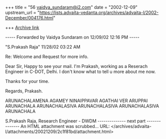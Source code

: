 +++
title = "56 vaidya_sundaram@i2.com"
date = "2002-12-09"
upstream_url = "https://lists.advaita-vedanta.org/archives/advaita-l/2002-December/004176.html"

+++
[Archive link](https://lists.advaita-vedanta.org/archives/advaita-l/2002-December/004176.html)

----- Forwarded by Vaidya Sundaram on 12/09/02 12:16 PM -----

"S.Prakash Raja" <spraja at cdotp.ernet.in>
11/28/02 03:22 AM


Re: Welcome and Request for more info.


Dear Sir,
Happy to see your mail. I'm Prakash, working as a Reserach Engineer in
C-DOT, Delhi. I don't know what to tell u more about me now.

Thanks for your time.

Regards,
Prakash.

   ARUNACHALAMENA AGAMEY NINAIPPAVAR AGATHAI VER ARUPPAI ARUNACHALA
   ARUNACHALASIVA ARUNACHALASIVA ARUNACHALASIVA ARUNACHALA

S.Prakash Raja,
Research Engineer - DWDM
-------------- next part --------------
An HTML attachment was scrubbed...
URL: </archives/advaita-l/attachments/20021209/2c1f81bd/attachment.html>
